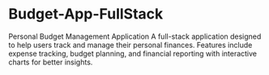 # Budget-App-FullStack 
Personal Budget Management Application
A full-stack application designed to help users track and manage their personal finances. Features include expense tracking, budget planning, and financial reporting with interactive charts for better insights.
